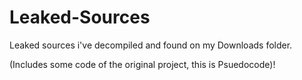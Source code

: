 # Leaked-Sources

Leaked sources i've decompiled and found on my Downloads folder.

(Includes some code of the original project, this is Psuedocode)!
